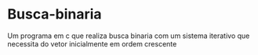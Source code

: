 # Busca-binaria
Um programa em c que realiza busca binaria com um sistema iterativo que necessita do vetor inicialmente em ordem crescente
